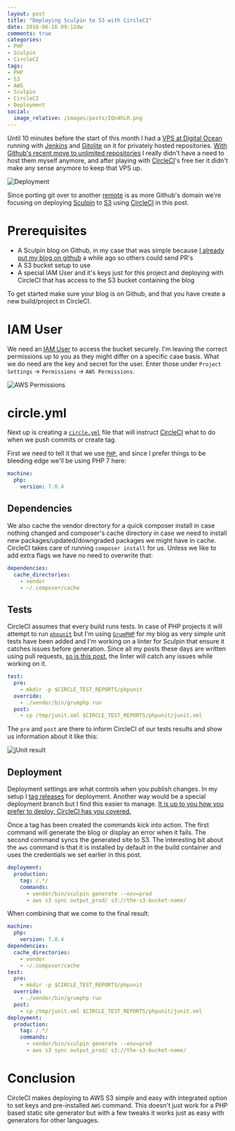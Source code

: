 ```yaml
---
layout: post
title: "Deploying Sculpin to S3 with CircleCI"
date: 2016-06-16 09:12dw
comments: true
categories:
- PHP
- Sculpin
- CircleCI
tags:
- PHP
- S3
- AWS
- Sculpin
- CircleCI
- Deployment
social:
  image_relative: /images/posts/IQn4hLR.png
---
```


Until 10 minutes before the start of this month I had a [VPS at Digital Ocean](https://m.do.co/c/7493728c79e4) running with [Jenkins](https://jenkins.io/) and [Gitolite](http://gitolite.com/) on it for privately hosted repositories. [With Github's recent move to unlimited repositories](https://github.com/blog/2164-introducing-unlimited-private-repositories) I really didn't have a need to host them myself anymore, and after playing with [CircleCI](https://circleci.com/)'s free tier it didn't make any sense anymore to keep that VPS up.

![Deployment](/images/posts/IQn4hLR.png)

<!-- More -->

Since porting git over to another [remote](https://help.github.com/articles/pushing-to-a-remote/) is as more Github's domain we're focusing on deploying [Sculpin](https://sculpin.io/) to [S3](https://aws.amazon.com/s3/) using [CircleCI](https://circleci.com/) in this post.

# Prerequisites

* A Sculpin blog on Github, in my case that was simple because [I already put my blog on github](https://github.com/WyriHaximus/blog.wyrihaximus.net) a while ago so others could send PR's
* A S3 bucket setup to use
* A special IAM User and it's keys just for this project and deploying with CircleCI that has access to the S3 bucket containing the blog

To get started make sure your blog is on Github, and that you have create a new build/project in CircleCI.

# IAM User

We need an [IAM User](https://aws.amazon.com/documentation/iam/) to access the bucket securely. I'm leaving the correct permissions up to you as they might differ on a specific case basis. What we do need are the key and secret for the user. Enter those under `Project Settings` -> `Permissions` -> `AWS Permissions`.

![AWS Permissions](/images/posts/x0Yxtgo.png)

# circle.yml

Next up is creating a [`circle.yml`](https://circleci.com/docs/configuration/) file that will instruct [CircleCI](https://circleci.com/) what to do when we push commits or create tag.

First we need to tell it that we use [`PHP`](https://php.net), and since I prefer things to be bleeding edge we'll be using PHP 7 here:
```yaml
machine:
  php:
    version: 7.0.4
```

## Dependencies

We also cache the vendor directory for a quick composer install in case nothing changed and composer's cache directory in case we need to install new packages/updated/downgraded packages we might have in cache. CircleCI takes care of running `composer install` for us. Unless we like to add extra flags we have no need to overwrite that:
```yaml
dependencies:
  cache_directories:
    - vendor
    - ~/.composer/cache
```

## Tests

CircleCI assumes that every build runs tests. In case of PHP projects it will attempt to run [`phpunit`](https://phpunit.de/) but I'm using [`GrumPHP`](https://github.com/phpro/grumphp) for my blog as very simple unit tests have been added and I'm working on a linter for Sculpin that ensure it catches issues before generation. Since all my posts these days are written using pull requests, [so is this post](https://github.com/WyriHaximus/blog.wyrihaximus.net/pull/9), the linter will catch any issues while working on it.
```yaml
test:
  pre:
    - mkdir -p $CIRCLE_TEST_REPORTS/phpunit
  override:
    - ./vendor/bin/grumphp run
  post:
    - cp /tmp/junit.xml $CIRCLE_TEST_REPORTS/phpunit/junit.xml
```
The `pre` and `post` are there to inform CircleCI of our tests results and show us information about it like this:

![jUnit result](/images/posts/nl1c9KO.png)

## Deployment

Deployment settings are what controls when you publish changes. In my setup I [tag releases](https://github.com/WyriHaximus/blog.wyrihaximus.net/tags) for deployment. Another way would be a special deployment branch but I find this easier to manage. [It is up to you how you prefer to deploy, CircleCI has you covered.](https://circleci.com/docs/configuration/#deployment) 

Once a tag has been created the commands kick into action. The first command will generate the blog or display an error when it fails. The second command syncs the generated site to S3. The interesting bit about the `aws` command is that it is installed by default in the build container and uses the credentials we set earlier in this post.
```yaml
deployment:
  production:
    tag: /.*/
    commands:
      - vendor/bin/sculpin generate --env=prod
      - aws s3 sync output_prod/ s3://the-s3-bucket-name/
```

When combining that we come to the final result:
```yaml
machine:
  php:
    version: 7.0.4
dependencies:
  cache_directories:
    - vendor
    - ~/.composer/cache
test:
  pre:
    - mkdir -p $CIRCLE_TEST_REPORTS/phpunit
  override:
    - ./vendor/bin/grumphp run
  post:
    - cp /tmp/junit.xml $CIRCLE_TEST_REPORTS/phpunit/junit.xml
deployment:
  production:
    tag: /.*/
    commands:
      - vendor/bin/sculpin generate --env=prod
      - aws s3 sync output_prod/ s3://the-s3-bucket-name/
```

# Conclusion

CircleCI makes deploying to AWS S3 simple and easy with integrated option to set keys and pre-installed `AWS` command. This doesn't just work for a PHP based static site generator but with a few tweaks it works just as easy with generators for other languages.
